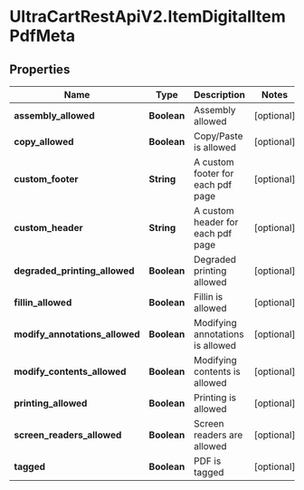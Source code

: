 # UltraCartRestApiV2.ItemDigitalItemPdfMeta

## Properties

Name | Type | Description | Notes
------------ | ------------- | ------------- | -------------
**assembly_allowed** | **Boolean** | Assembly allowed | [optional] 
**copy_allowed** | **Boolean** | Copy/Paste is allowed | [optional] 
**custom_footer** | **String** | A custom footer for each pdf page | [optional] 
**custom_header** | **String** | A custom header for each pdf page | [optional] 
**degraded_printing_allowed** | **Boolean** | Degraded printing allowed | [optional] 
**fillin_allowed** | **Boolean** | Fillin is allowed | [optional] 
**modify_annotations_allowed** | **Boolean** | Modifying annotations is allowed | [optional] 
**modify_contents_allowed** | **Boolean** | Modifying contents is allowed | [optional] 
**printing_allowed** | **Boolean** | Printing is allowed | [optional] 
**screen_readers_allowed** | **Boolean** | Screen readers are allowed | [optional] 
**tagged** | **Boolean** | PDF is tagged | [optional] 


